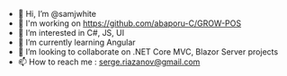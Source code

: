 - 👋 Hi, I’m @samjwhite
- 👷 I'm working on https://github.com/abaporu-C/GROW-POS
- 👀 I’m interested in C#, JS, UI
- 🌱 I’m currently learning Angular
- 💞️ I’m looking to collaborate on .NET Core MVC, Blazor Server projects
- 📫 How to reach me : serge.riazanov@gmail.com

<!---
samjwhite/samjwhite is a ✨ special ✨ repository because its `README.md` (this file) appears on your GitHub profile.
You can click the Preview link to take a look at your changes.
--->
